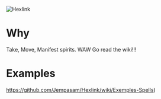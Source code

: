 ![Hexlink](https://github.com/Jempasam/Hexlink/assets/65395998/4ac285da-eebe-4636-ac9a-b703aa9b96a2)
# Why
Take, Move, Manifest spirits. WAW
Go read the wiki!!!

# Examples
https://github.com/Jempasam/Hexlink/wiki/Exemples-Spells)
